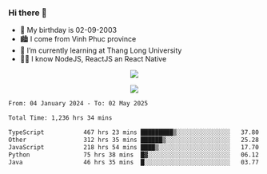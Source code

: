 ### Hi there 👋
- 🎂 My birthday is 02-09-2003
- 🏙️ I come from Vinh Phuc province
- 🌱 I’m currently learning at Thang Long University
- 🧑‍💻 I know NodeJS, ReactJS an React Native
<p align="center"><img src="https://github-readme-stats.vercel.app/api?username=tmquang0209&show_icons=true&theme=gradient"></p>
<p align="center"><img src="https://github-readme-stats.vercel.app/api/top-langs/?username=tmquang0209&hide=scss,css&langs_count=10"></p>
<!--START_SECTION:waka-->

```txt
From: 04 January 2024 - To: 02 May 2025

Total Time: 1,236 hrs 34 mins

TypeScript           467 hrs 23 mins █████████▒░░░░░░░░░░░░░░░   37.80 %
Other                312 hrs 35 mins ██████▒░░░░░░░░░░░░░░░░░░   25.28 %
JavaScript           218 hrs 54 mins ████▒░░░░░░░░░░░░░░░░░░░░   17.70 %
Python               75 hrs 38 mins  █▓░░░░░░░░░░░░░░░░░░░░░░░   06.12 %
Java                 46 hrs 35 mins  █░░░░░░░░░░░░░░░░░░░░░░░░   03.77 %
```

<!--END_SECTION:waka-->
